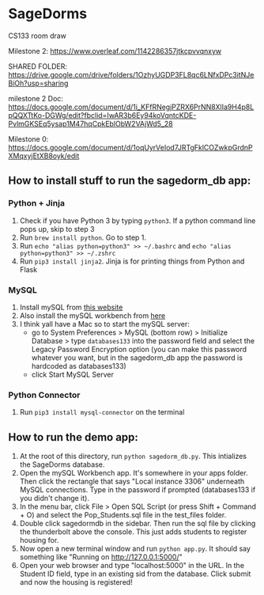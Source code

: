 # SageDorms
CS133 room draw

Milestone 2: https://www.overleaf.com/1142286357jtkcpvvqnxyw

SHARED FOLDER:
https://drive.google.com/drive/folders/1OzhyUGDP3FL8qc6LNfxDPc3itNJeBiOh?usp=sharing

milestone 2 Doc:
https://docs.google.com/document/d/1i_KFfRNegjPZRX6PrNN8XlIa9H4p8LpQQXTtKo-DGWg/edit?fbclid=IwAR3b6Ey94koVqntcKDE-PvlmGKSEq5ysap1M47hqCpkEblObW2VAjWd5_28

Milestone 0:
https://docs.google.com/document/d/1oqUyrVeIod7JRTgFklCOZwkpGrdnPXMqxyjEtXB8oyk/edit

## How to install stuff to run the sagedorm_db app:

### Python + Jinja
1. Check if you have Python 3 by typing `python3`. If a python command line pops
   up, skip to step 3
2. Run `brew install python`. Go to step 1.
3. Run `echo "alias python=python3" >> ~/.bashrc` and 
`echo "alias python=python3" >> ~/.zshrc`
4. Run `pip3 install jinja2`. Jinja is for printing things from Python and Flask

### MySQL

1. Install mySQL from [this website](https://dev.mysql.com/downloads/mysql/)
2. Also install the mySQL workbench from
[here](https://dev.mysql.com/downloads/file/?id=492445)
3. I think yall have a Mac so to start the mySQL server:
    - go to System Preferences > MySQL (bottom row) > Initialize Database > type
      `databases133` into the password field and select the Legacy Password
      Encryption option (you can make this password whatever you want, but in
      the sagedorm_db app the password is hardcoded as databases133)
    - click Start MySQL Server

### Python Connector

1. Run `pip3 install mysql-connector` on the terminal

## How to run the demo app:

1. At the root of this directory, run `python sagedorm_db.py`. This intializes
   the SageDorms database.
2. Open the mySQL Workbench app. It's somewhere in your apps folder. Then click
   the rectangle that says "Local instance 3306" underneath MySQL connections.
   Type in the password if prompted (databases133 if you didn't change it).
3. In the menu bar, click File > Open SQL Script (or press Shift + Command + O)
   and select the Pop_Students.sql file in the test_files folder.
4. Double click sagedormdb in the sidebar. Then run the sql file by clicking the
   thunderbolt above the console. This just adds students to register housing
   for.
5. Now open a new terminal window and run `python app.py`. It should say
   something like "Running on http://127.0.0.1:5000/"
6. Open your web browser and type "localhost:5000" in the URL. In the Student ID
   field, type in an existing sid from the database. Click submit and now the
   housing is registered!
